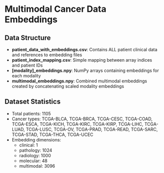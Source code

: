 # Multimodal Cancer Data Embeddings

## Data Structure

- **patient_data_with_embeddings.csv**: Contains ALL patient clinical data and references to embedding files
- **patient_index_mapping.csv**: Simple mapping between array indices and patient IDs
- **[modality]_embeddings.npy**: NumPy arrays containing embeddings for each modality
- **multimodal_embeddings.npy**: Combined multimodal embeddings created by concatenating scaled modality embeddings

## Dataset Statistics

- Total patients: 1105
- Cancer types: TCGA-BLCA, TCGA-BRCA, TCGA-CESC, TCGA-COAD, TCGA-ESCA, TCGA-KICH, TCGA-KIRC, TCGA-KIRP, TCGA-LIHC, TCGA-LUAD, TCGA-LUSC, TCGA-OV, TCGA-PRAD, TCGA-READ, TCGA-SARC, TCGA-STAD, TCGA-THCA, TCGA-UCEC
- Embedding dimensions:
  - clinical: 1
  - pathology: 1024
  - radiology: 1000
  - molecular: 48
  - multimodal: 3096
